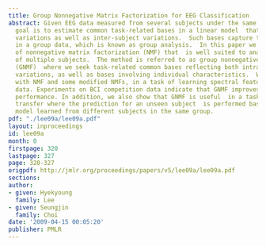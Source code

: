 ```yaml
---
title: Group Nonnegative Matrix Factorization for EEG Classification
abstract: Given EEG data measured from several subjects under the same condition,  our
  goal is to estimate common task-related bases in a linear model  that capture intra-subject
  variations as well as inter-subject variations.  Such bases capture the common phenomenon
  in a group data, which is known as group analysis.  In this paper we present a method
  of nonnegative matrix factorization (NMF) that  is well suited to analyze EEG data
  of multiple subjects.  The method is referred to as group nonnegative matrix factorization
  (GNMF)  where we seek task-related common bases reflecting both intra-subject and  inter-subject
  variations, as well as bases involving individual characteristics.  We compare GNMF
  with NMF and some modified NMFs, in a task of learning spectral features  from EEG
  data. Experiments on BCI competition data indicate that GNMF improves  the EEG classification
  performance. In addition, we also show that GNMF is useful  in a task of subject-to-subject
  transfer where the prediction for an unseen subject  is performed based on a linear
  model learned from different subjects in the same group.
pdf: "./lee09a/lee09a.pdf"
layout: inproceedings
id: lee09a
month: 0
firstpage: 320
lastpage: 327
page: 320-327
origpdf: http://jmlr.org/proceedings/papers/v5/lee09a/lee09a.pdf
sections: 
author:
- given: Hyekyoung
  family: Lee
- given: Seungjin
  family: Choi
date: '2009-04-15 00:05:20'
publisher: PMLR
---
```


